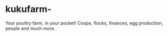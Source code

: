 # kukufarm-
Your poultry farm, in your pocket! Coops, flocks, finances, egg production, people and much more..
